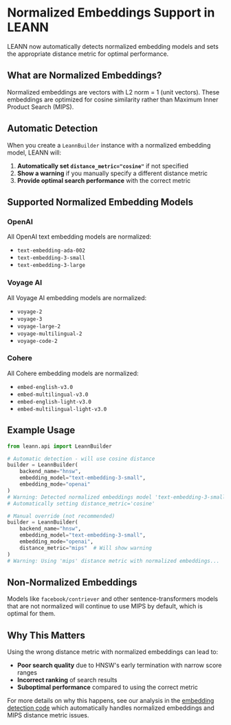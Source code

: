 # Normalized Embeddings Support in LEANN

LEANN now automatically detects normalized embedding models and sets the appropriate distance metric for optimal performance.

## What are Normalized Embeddings?

Normalized embeddings are vectors with L2 norm = 1 (unit vectors). These embeddings are optimized for cosine similarity rather than Maximum Inner Product Search (MIPS).

## Automatic Detection

When you create a `LeannBuilder` instance with a normalized embedding model, LEANN will:

1. **Automatically set `distance_metric="cosine"`** if not specified
2. **Show a warning** if you manually specify a different distance metric
3. **Provide optimal search performance** with the correct metric

## Supported Normalized Embedding Models

### OpenAI
All OpenAI text embedding models are normalized:
- `text-embedding-ada-002`
- `text-embedding-3-small`
- `text-embedding-3-large`

### Voyage AI
All Voyage AI embedding models are normalized:
- `voyage-2`
- `voyage-3`
- `voyage-large-2`
- `voyage-multilingual-2`
- `voyage-code-2`

### Cohere
All Cohere embedding models are normalized:
- `embed-english-v3.0`
- `embed-multilingual-v3.0`
- `embed-english-light-v3.0`
- `embed-multilingual-light-v3.0`

## Example Usage

```python
from leann.api import LeannBuilder

# Automatic detection - will use cosine distance
builder = LeannBuilder(
    backend_name="hnsw",
    embedding_model="text-embedding-3-small",
    embedding_mode="openai"
)
# Warning: Detected normalized embeddings model 'text-embedding-3-small'...
# Automatically setting distance_metric='cosine'

# Manual override (not recommended)
builder = LeannBuilder(
    backend_name="hnsw",
    embedding_model="text-embedding-3-small",
    embedding_mode="openai",
    distance_metric="mips"  # Will show warning
)
# Warning: Using 'mips' distance metric with normalized embeddings...
```

## Non-Normalized Embeddings

Models like `facebook/contriever` and other sentence-transformers models that are not normalized will continue to use MIPS by default, which is optimal for them.

## Why This Matters

Using the wrong distance metric with normalized embeddings can lead to:
- **Poor search quality** due to HNSW's early termination with narrow score ranges
- **Incorrect ranking** of search results
- **Suboptimal performance** compared to using the correct metric

For more details on why this happens, see our analysis in the [embedding detection code](../packages/leann-core/src/leann/api.py) which automatically handles normalized embeddings and MIPS distance metric issues.
